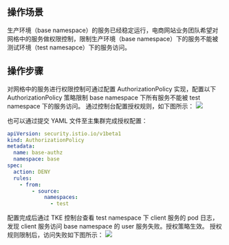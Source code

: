 
 ## 操作场景
 生产环境（base namespace）的服务已经稳定运行，电商网站业务团队希望对网格中的服务做权限控制，限制生产环境（base namespace）下的服务不能被测试环境（test namesapce）下的服务访问。


## 操作步骤
对网格中的服务进行权限控制可通过配置 AuthorizationPolicy 实现，配置以下 AuthorizationPolicy 策略限制 base namespace 下所有服务不能被 test namespace 下的服务访问。
通过控制台配置授权规则，如下图所示：
![](https://qcloudimg.tencent-cloud.cn/raw/0033bec88e5ba961f11d308f360120be.png)


也可以通过提交 YAML 文件至主集群完成授权配置：

```yaml
apiVersion: security.istio.io/v1beta1
kind: AuthorizationPolicy
metadata:
  name: base-authz
  namespace: base
spec:
  action: DENY
  rules:
    - from:
        - source:
            namespaces:
              - test
```

配置完成后通过 TKE 控制台查看 test namespace 下 client 服务的 pod 日志，发现 client 服务访问 base namespace 的 user 服务失败。授权策略生效。
授权规则限制后，访问失败如下图所示：
![](https://qcloudimg.tencent-cloud.cn/raw/218a0d4f1d1056953e54398a7de18e10.png)